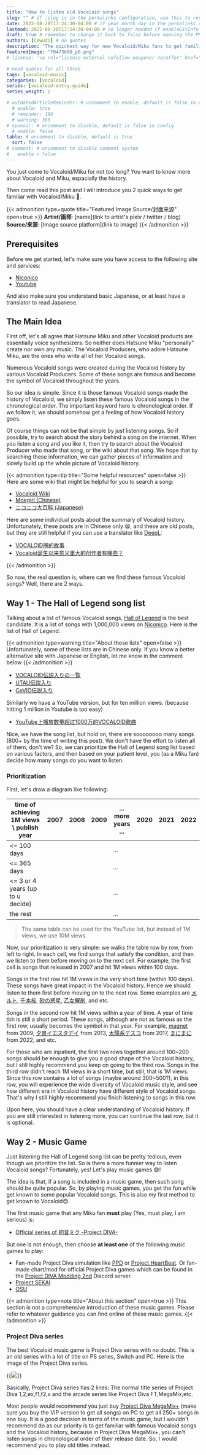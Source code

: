 ```yaml
---
title: "How to listen old Vocaloid songs"
slug: "" # if :slug is in the permalinks configuration, use this to resolve URL conflict with other posts
date: 2022-08-28T17:24:30-04:00 # if year month day in the permalinks configuration and other posts have the same date, modify this to resolve URL conflict with other posts 
lastmod: 2022-08-28T17:24:30-04:00 # no longer needed if enableGitInfo = true
draft: true # remember to change it back to false before opening the PR for publishing
authors: [CXwudi] # no quotes
description: "The quickest way for new Vocaloid/Miku fans to get familiar with Vocaloid and the history"
featuredImage: "70473600_p0.png"
# license: '<a rel="license external nofollow noopener noreffer" href="https://creativecommons.org/licenses/by/4.0/" target="_blank">CC BY 4.0</a>'

# need quotes for all three
tags: [vocaloid-music]
categories: [vocaloid]
series: [vocaloid-entry-guide]
series_weight: 2

# outdatedArticleReminder: # uncomment to enable, default is false in config 
  # enable: true
  # reminder: 180
  # warning: 365
# sponsor: # uncomment to disable, default is false in config 
  # enable: false
table: # uncomment to disable, default is true
  sort: false
# comment: # uncomment to disable comment system
#   enable = false
---
```


You just come to Vocaloid/Miku for not too long? You want to know more about Vocaloid and Miku, espacially the history.

Then come read this post and I will introduce you 2 quick ways to get familiar with Vocaloid/Miku 🙂.

<!--more-->
{{< admonition type=quote title="Featured Image Source/封面来源" open=true >}}
**Artist/画师**: [name](link to artist's pixiv / twitter / blog) <!--just to insert a double space behind-->  
**Source/来源**: [Image source platform](link to image)
{{< /admonition >}}

## Prerequisites

Before we get started, let's make sure you have access to the following site and services:

- [Niconico](https://www.nicovideo.jp/)
- [Youtube](https://www.youtube.com/)

And also make sure you understand basic Japanese, or at least have a translator to read Japanese.

## The Main Idea

First off, let's all agree that Hatsune Miku and other Vocaloid products are essentially voice synthesizers. So neither does Hatsune Miku "personally" create nor own any music. The Vocaloid Producers, who adore Hatsune Miku, are the ones who write all of her Vocaloid songs.

Numerous Vocaloid songs were created during the Vocaloid history by various Vocaloid Producers. Some of these songs are famous and become the symbol of Vocaloid throughout the years.

So our idea is simple. Since it is those famous Vocaloid songs made the history of Vocaloid, we simply listen these famous Vocaloid songs in the chronological order. The important keyword here is chronological order. If we follow it, we should somehow get a feeling of how Vocaloid history goes.

Of course things can not be that simple by just listening songs. So if possible, try to search about the story behind a song on the internet. When you listen a song and you like it, then try to search about the Vocaloid Producer who made that song, or the wiki about that song. We hope that by searching these information, we can gather pieces of information and slowly build up the whole picture of Vocaloid history.

{{< admonition type=tip title="Some helpful resources" open=false >}}
Here are some wiki that might be helpful for you to search a song:

- [Vocaloid Wiki](https://vocaloid.fandom.com/wiki/Vocaloid_Wiki)
- [Moegirl (Chinese)](https://zh.moegirl.org.cn)
- [ニコニコ大百科 (Japanese)](https://dic.nicovideo.jp)

Here are some individual posts about the summary of Vocaloid history. Unfortunately, these posts are in Chinese only 😪, and these are old posts, but they are still helpful if you can use a translator like [DeepL](https://www.deepl.com/en/chrome-extension):

- [VOCALOID圈的故事](https://zhuanlan.zhihu.com/p/53643387)
- [Vocaloid诞生以来意义重大的创作者有哪些？](https://www.zhihu.com/question/47488103/answer/119044265)

{{< /admonition >}}

So now, the real question is, where can we find these famous Vocaloid songs? Well, there are 2 ways.

## Way 1 - The Hall of Legend song list

Talking about a list of famous Vocaloid songs, [Hall of Legend](https://dic.nicovideo.jp/a/vocaloid%E4%BC%9D%E8%AA%AC%E5%85%A5%E3%82%8A) is the best candidate. It is a list of songs with 1,000,000 views on [Niconico](https://www.nicovideo.jp/). Here is the list of Hall of Legend:

{{< admonition type=warning title="About these lists" open=false >}}
Unfortunately, some of these lists are in Chinese only. If you know a better alternative site with Japanese or English, let me know in the comment below
{{< /admonition >}}

- [VOCALOID伝説入りの一覧](https://dic.nicovideo.jp/a/vocaloid%E4%BC%9D%E8%AA%AC%E5%85%A5%E3%82%8A%E3%81%AE%E4%B8%80%E8%A6%A7)
- [UTAU伝説入り](https://dic.nicovideo.jp/a/utau%E4%BC%9D%E8%AA%AC%E5%85%A5%E3%82%8A)
- [CeVIO伝説入り](https://dic.nicovideo.jp/a/cevio%E4%BC%9D%E8%AA%AC%E5%85%A5%E3%82%8A)

Similarly we have a YouTube version, but for ten million views: (because hitting 1 million in Youtube is too easy)

- [YouTube上播放数量超过1000万的VOCALOID歌曲](https://zh.moegirl.org.cn/VOCALOID%E7%A5%9E%E8%AF%9D%E6%9B%B2/YouTube%E6%8A%95%E7%A8%BF)

Nice, we have the song list, but hold on, there are soooooooo many songs (800+ by the time of writing this post). We don't have the effort to listen all of them, don't we? So, we can prioritize the Hall of Legend song list based on various factors, and then based on your patient level, you (as a Miku fan) decide how many songs do you want to listen.

### Prioritization

First, let's draw a diagram like following:

| time of achieving 1M views \ publish year | 2007 | 2008 | 2009 | ... more years ...  | 2020 | 2021 | 2022 |
| -------------------------------- | ---- | ---- | ---- | ---- | ---- | ---- | ---- |
| <= 100 days |      |      |      | ...  |      |      |      |
| <= 365 days |      |      |      | ...  |      |      |      |
| <= 3 or 4 years (up to u decide) |      |      |      | ...  |      |      |      |
| the rest |      |      |      | ...  |      |      |      |

> The same table can be used for the YouTube list, but instead of 1M views, we use 10M views.

Now, our prioritization is very simple: we walks the table row by row, from left to right. In each cell, we find songs that satisfy the condition, and then we listen to them before moving on to the next cell. For example, the first cell is songs that released in 2007 and hit 1M views within 100 days.

Songs in the first row hit 1M views in the very short time (within 100 days). These songs have great impact in the Vocaloid history. Hence we should listen to them first before moving on to the next row. Some examples are [メルト](https://www.nicovideo.jp/watch/sm1715919), [千本桜](https://www.nicovideo.jp/watch/sm15630734), [砂の惑星](https://www.nicovideo.jp/watch/sm31606995), [乙女解剖](https://www.nicovideo.jp/watch/sm34470195), and etc.

Songs in the second row hit 1M views within a year of time. A year of time tbh is still a short period. These songs, although are not as famous as the first row, usually becomes the symbol in that year. For example, [magnet](https://www.nicovideo.jp/watch/sm6909505) from 2009, [夕景イエスタデイ](https://www.nicovideo.jp/watch/sm21513190) from 2013, [太陽系デスコ](https://www.nicovideo.jp/watch/sm30469574) from 2017, [まにまに](https://www.nicovideo.jp/watch/sm40349788) from 2022, and etc.

For those who are inpatient, the first two rows together around 100~200 songs should be enough to give you a good shape of the Vocaloid history, but I still highly recommend you keep on going to the third row. Songs in the third row didn't reach 1M views in a short time, but still, that is 1M views. Since this row contains a lot of songs (maybe around 300~500?), in this row, you will experience the wide diversity of Vocaloid music style, and see how different era in Vocaloid history have different style of Vocaloid songs. That's why I still highly recommend you finish listening to songs in this row.

Upon here, you should have a clear understanding of Vocaloid history. If you are still interested in listening more, you can continue the last row, but it is optional.

## Way 2 - Music Game

Just listening the Hall of Legend song list can be pretty tedious, even though we prioritize the list. So is there a more funnier way to listen Vocaloid songs? Fortunately, yes! Let's play music games 😄!

The idea is that, if a song is included in a music game, then such song should be quite popular. So, by playing music games, you get the fun while get known to some popular Vocaloid songs. This is also my first method to get known to Vocaloid😊.

The first music game that any Miku fan **must** play (Yes, must play, I am serious) is:

- [Official series of 初音ミク -Project DIVA-](https://en.wikipedia.org/wiki/Hatsune_Miku:_Project_DIVA)

But one is not enough, then choose **at least one** of the following music games to play:

- Fan-made Project Diva simulation like [PPD](https://projectdxxx.me/) or [Project HeartBeat](https://ph.eirteam.moe/). Or fan-made chart/mod for official Project Diva games which can be found in the [Project DIVA Modding 2nd](https://discord.gg/projectdiva) Discord server.
- [Project SEKAI](https://pjsekai.sega.jp/)
- [OSU](https://osu.ppy.sh/)

{{< admonition type=note title="About this section" open=true >}}
This section is not a comprehensive introduction of these music games. Please refer to whatever guidance you can find online of these music games.
{{< /admonition >}}

### Project Diva series

The best Vocaloid music game is Project Diva series with no doubt. This is an old series with a lot of title on PS series, Switch and PC. Here is the image of the Project Diva series.

{{<image src="unknown.png" caption="Brife summary of the Project Diva series" >}}

Basically, Project Diva series has 2 lines: The normal title series of Project Diva 1,2,ex,f1,f2,x and the arcade series like Project Diva FT,MegaMix,etc.

Most people would recommend you just buy [Project Diva MegaMix+](https://store.steampowered.com/app/1761390/_Project_DIVA_MEGA39s/) (make sure you buy the VIP version to get all songs) on PC to get all 250+ songs in one buy. It is a good decision in terms of the music game, but I wouldn't recommend do as our priority is to get familiar with famous Vocaloid songs and the Vocaloid history, because in Project Diva MegaMix+, you can't listen songs in chronological order of their release date. So, I would recommend you to play old titles instead.
